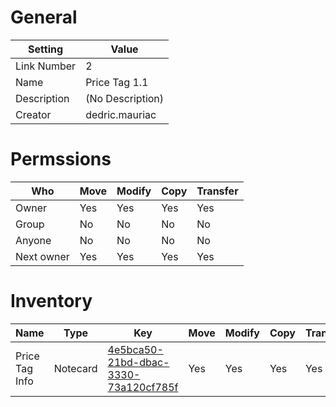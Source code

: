 # General

| Setting | Value |
| --- | --- |
| Link Number | 2 |
| Name | Price Tag 1.1 |
| Description | (No Description) |
| Creator | dedric.mauriac |

# Permssions

| Who | Move | Modify | Copy | Transfer |
| --- | --- | --- | --- | --- |
| Owner | Yes | Yes | Yes | Yes |
| Group | No | No | No | No |
| Anyone | No | No | No | No |
| Next owner | Yes | Yes | Yes | Yes |

# Inventory

| Name | Type | Key | Move | Modify | Copy | Transfer | Acquired |
| --- | --- | --- | --- | --- | --- | --- | --- |
| Price Tag Info | Notecard | [4e5bca50-21bd-dbac-3330-73a120cf785f](./Price%20Tag%20Info.md) | Yes | Yes | Yes | Yes | 2008-08-11T06:55:47Z | Dedric Mauriac |
